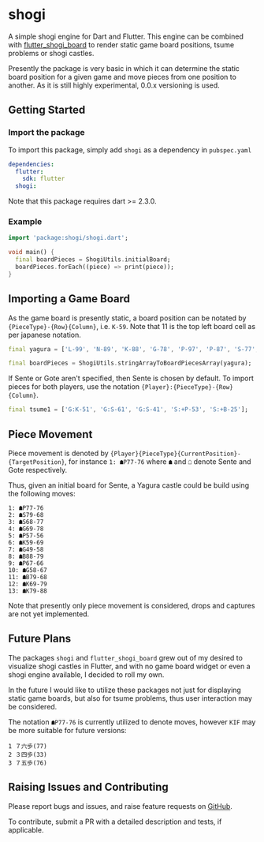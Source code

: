 # shogi

A simple shogi engine for Dart and Flutter. This engine can be combined with [flutter_shogi_board](https://github.com/defuncart/flutter_shogi_board) to render static game board positions, tsume problems or shogi castles.

Presently the package is very basic in which it can determine the static board position for a given game and move pieces from one position to another. As it is still highly experimental, 0.0.x versioning is used.

## Getting Started

### Import the package

To import this package, simply add `shogi` as a dependency in `pubspec.yaml`

```yaml
dependencies:
  flutter:
    sdk: flutter
  shogi:
```

Note that this package requires dart >= 2.3.0.

### Example

```dart
import 'package:shogi/shogi.dart';

void main() {
  final boardPieces = ShogiUtils.initialBoard;
  boardPieces.forEach((piece) => print(piece));
}
```

## Importing a Game Board

As the game board is presently static, a board position can be notated by `{PieceType}-{Row}{Column}`, i.e. `K-59`. Note that 11 is the top left board cell as per japanese notation.

```dart
final yagura = ['L-99', 'N-89', 'K-88', 'G-78', 'P-97', 'P-87', 'S-77', 'G-67', 'P-76', 'P-66', 'P-56'];

final boardPieces = ShogiUtils.stringArrayToBoardPiecesArray(yagura);
```

If Sente or Gote aren't specified, then Sente is chosen by default. To import pieces for both players, use the notation `{Player}:{PieceType}-{Row}{Column}`.

```dart
final tsume1 = ['G:K-51', 'G:S-61', 'G:S-41', 'S:+P-53', 'S:+B-25'];
```

## Piece Movement

Piece movement is denoted by `{Player}{PieceType}{CurrentPosition}-{TargetPosition}`, for instance `1: ☗P77-76` where `☗` and `☖` denote Sente and Gote respectively. 

Thus, given an initial board for Sente, a Yagura castle could be build using the following moves:

```
1: ☗P77-76
2: ☗S79-68
3: ☗S68-77
4: ☗G69-78
5: ☗P57-56
6: ☗K59-69
7: ☗G49-58
8: ☗B88-79
9: ☗P67-66
10: ☗G58-67
11: ☗B79-68
12: ☗K69-79
13: ☗K79-88
```

Note that presently only piece movement is considered, drops and captures are not yet implemented.

## Future Plans

The packages `shogi` and `flutter_shogi_board` grew out of my desired to visualize shogi castles in Flutter, and with no game board widget or even a shogi engine available, I decided to roll my own.

In the future I would like to utilize these packages not just for displaying static game boards, but also for tsume problems, thus user interaction may be considered.

The notation `☗P77-76` is currently utilized to denote moves, however `KIF` may be more suitable for future versions:

```
1 ７六歩(77)
2 ３四歩(33)
3 ７五歩(76)
```

## Raising Issues and Contributing

Please report bugs and issues, and raise feature requests on [GitHub](https://github.com/defuncart/flutter_shogi_board/issues).

To contribute, submit a PR with a detailed description and tests, if applicable.
